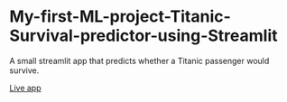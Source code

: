# My-first-ML-project-Titanic-Survival-predictor-using-Streamlit

A small streamlit app that predicts whether a Titanic passenger would survive.

[Live app](https://titanic-survival-predictor0111.streamlit.app/)

